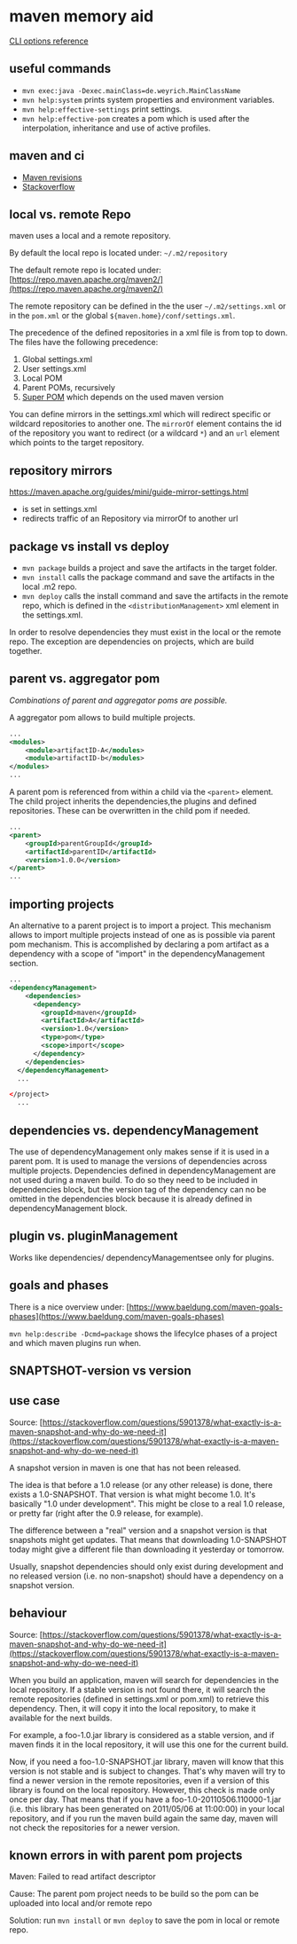 # maven memory aid

[CLI options reference](https://maven.apache.org/ref/3.1.0/maven-embedder/cli.html)

## useful commands

- ``mvn exec:java -Dexec.mainClass=de.weyrich.MainClassName`` 
- ``mvn help:system`` prints system properties and environment variables.
- ``mvn help:effective-settings`` print settings.
- ``mvn help:effective-pom`` creates a pom which is used after the interpolation, inheritance and use of active profiles.


## maven and ci

- [Maven revisions](https://maven.apache.org/maven-ci-friendly.html)
- [Stackoverflow ](https://stackoverflow.com/questions/18456111/what-is-the-maven-way-for-automatic-project-versions-when-doing-continuous-deliv/41283661#41283661)
  
## local vs. remote Repo

maven uses a local and a remote repository. 

By default the local repo is located under: ``~/.m2/repository``

The default remote repo is located under: [https://repo.maven.apache.org/maven2/](https://repo.maven.apache.org/maven2/)

The remote repository can be defined in the the user ``~/.m2/settings.xml`` or in the ``pom.xml`` or the global `${maven.home}/conf/settings.xml`.

The precedence of the defined repositories in a xml file is from top to down. The files have the following precedence:

1. Global settings.xml 
2. User settings.xml
3. Local POM
4. Parent POMs, recursively
5. [Super POM](https://maven.apache.org/ref/3.6.3/maven-model-builder/super-pom.html) which depends on the used maven version


You can define mirrors in the settings.xml which will redirect specific or wildcard repositories to another one. The `mirrorOf` element contains the id of the repository you want to redirect (or a wildcard `*`) and an `url` element which points to the target repository. 

## repository mirrors

https://maven.apache.org/guides/mini/guide-mirror-settings.html

- is set in settings.xml
- redirects traffic of an Repository via mirrorOf to another url

## package vs install vs deploy

- ``mvn package`` builds a project and save the artifacts in the target folder.
- ``mvn install`` calls the package command and save the artifacts in the local .m2 repo.
- ``mvn deploy`` calls the install command and save the artifacts in the remote repo, which is defined in the ``<distributionManagement>`` xml element in the settings.xml.

In order to resolve dependencies they must exist in the local or the remote repo. The exception are dependencies on projects, which are build together.

## parent vs. aggregator pom

*Combinations of parent and aggregator poms are possible.*

A aggregator pom allows to build multiple projects.  
```xml
...
<modules>
    <module>artifactID-A</modules>
    <module>artifactID-b</modules>
</modules>
...
```

A parent pom is referenced from within a child via the ``<parent>`` element. The child project inherits the dependencies,the plugins and defined repositories. These can be overwritten in the child pom if needed.

```xml
...
<parent>
    <groupId>parentGroupId</groupId>
    <artifactId>parentID</artifactId>
    <version>1.0.0</version>
</parent>
...

```

## importing projects

An alternative to a parent project is to import a project. This mechanism allows to import multiple projects instead of one as is possible via parent pom mechanism. This is accomplished by declaring a pom artifact as a dependency with a scope of "import" in the dependencyManagement section.

```xml
...
<dependencyManagement>
    <dependencies>
      <dependency>
        <groupId>maven</groupId>
        <artifactId>A</artifactId>
        <version>1.0</version>
        <type>pom</type>
        <scope>import</scope>
      </dependency>
    </dependencies>
  </dependencyManagement>
  ...

</project>
  ...
```

## dependencies vs. dependencyManagement

The use of dependencyManagement only makes sense if it is used in a parent pom. It is used to manage the versions of dependencies across multiple projects. Dependencies defined in dependencyManagement are not used during a maven build. To do so they need to be included in dependencies block, but the version tag of the dependency can no be omitted in the dependencies block because it is already defined in dependencyManagement block.

## plugin vs. pluginManagement

Works like dependencies/ dependencyManagementsee only for plugins.

## goals and phases 
There is a nice overview under: [https://www.baeldung.com/maven-goals-phases](https://www.baeldung.com/maven-goals-phases)

``mvn help:describe -Dcmd=package`` shows the lifecylce phases of a project and which maven plugins run when.

## SNAPTSHOT-version vs version


## use case
Source: [https://stackoverflow.com/questions/5901378/what-exactly-is-a-maven-snapshot-and-why-do-we-need-it](https://stackoverflow.com/questions/5901378/what-exactly-is-a-maven-snapshot-and-why-do-we-need-it)


A snapshot version in maven is one that has not been released.

The idea is that before a 1.0 release (or any other release) is done, there exists a 1.0-SNAPSHOT. That version is what might become 1.0. It's basically "1.0 under development". This might be close to a real 1.0 release, or pretty far (right after the 0.9 release, for example).

The difference between a "real" version and a snapshot version is that snapshots might get updates. That means that downloading 1.0-SNAPSHOT today might give a different file than downloading it yesterday or tomorrow.

Usually, snapshot dependencies should only exist during development and no released version (i.e. no non-snapshot) should have a dependency on a snapshot version.

## behaviour
Source: [https://stackoverflow.com/questions/5901378/what-exactly-is-a-maven-snapshot-and-why-do-we-need-it](https://stackoverflow.com/questions/5901378/what-exactly-is-a-maven-snapshot-and-why-do-we-need-it)



When you build an application, maven will search for dependencies in the local repository. If a stable version is not found there, it will search the remote repositories (defined in settings.xml or pom.xml) to retrieve this dependency. Then, it will copy it into the local repository, to make it available for the next builds.

For example, a foo-1.0.jar library is considered as a stable version, and if maven finds it in the local repository, it will use this one for the current build.

Now, if you need a foo-1.0-SNAPSHOT.jar library, maven will know that this version is not stable and is subject to changes. That's why maven will try to find a newer version in the remote repositories, even if a version of this library is found on the local repository. However, this check is made only once per day. That means that if you have a foo-1.0-20110506.110000-1.jar (i.e. this library has been generated on 2011/05/06 at 11:00:00) in your local repository, and if you run the maven build again the same day, maven will not check the repositories for a newer version.

## known errors in with parent pom projects

Maven: Failed to read artifact descriptor

Cause: The parent pom project needs to be build so the pom can be uploaded into local and/or remote repo

Solution: run ``mvn install`` or ``mvn deploy`` to save the pom in local or remote repo.
